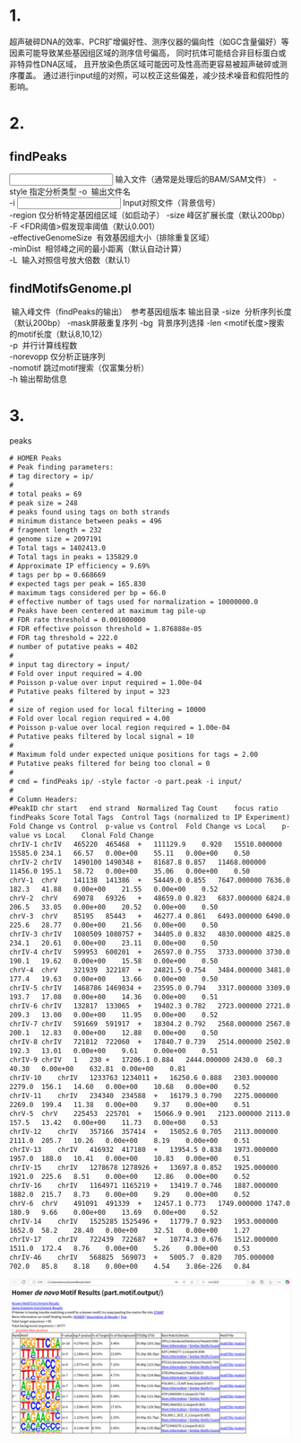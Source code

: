 # 1.
超声破碎DNA的效率、PCR扩增偏好性、测序仪器的偏向性（如GC含量偏好）等因素可能导致某些基因组区域的测序信号偏高，
同时抗体可能结合非目标蛋白或非特异性DNA区域，
且开放染色质区域可能因可及性高而更容易被超声破碎或测序覆盖。
通过进行input组的对照，可以校正这些偏差，减少技术噪音和假阳性的影响。
# 2.
## findPeaks
​​<input file>​​ 输入文件（通常是处理后的BAM/SAM文件） 
​​-style <type>​​ 指定分析类型 
​​-o <output>​​ 输出文件名  
​​-i <input control>​​ Input对照文件（背景信号）  
​​-region​​ 仅分析特定基因组区域（如启动子） 
​​-size <bp>​​ 峰区扩展长度（默认200bp） 
​​-F <FDR阈值>​​ 假发现率阈值（默认0.001）  
​​-effectiveGenomeSize <size>​​ 有效基因组大小（排除重复区域）  
​​-minDist <bp>​​ 相邻峰之间的最小距离（默认自动计算）  
​​-L <fold>​​ 输入对照信号放大倍数（默认1）
## findMotifsGenome.pl
<peak file>​​ 输入峰文件（findPeaks的输出） 
​​<genome>​​ 参考基因组版本 
​​<output directory>​​ 输出目录 
​​-size <bp>​​ 分析序列长度（默认200bp） 
​​-mask​​ 屏蔽重复序列 
​​-bg <background>​​ 背景序列选择 
​​-len <motif长度>​​ 搜索的motif长度（默认8,10,12）  
​​-p <threads>​​ 并行计算线程数  
​​-norevopp​​ 仅分析正链序列  
​​-nomotif​​ 跳过motif搜索（仅富集分析）  
​​-h​​ 输出帮助信息 
# 3.
peaks
```
# HOMER Peaks
# Peak finding parameters:
# tag directory = ip/
#
# total peaks = 69
# peak size = 248
# peaks found using tags on both strands
# minimum distance between peaks = 496
# fragment length = 232
# genome size = 2097191
# Total tags = 1402413.0
# Total tags in peaks = 135829.0
# Approximate IP efficiency = 9.69%
# tags per bp = 0.668669
# expected tags per peak = 165.830
# maximum tags considered per bp = 66.0
# effective number of tags used for normalization = 10000000.0
# Peaks have been centered at maximum tag pile-up
# FDR rate threshold = 0.001000000
# FDR effective poisson threshold = 1.876888e-05
# FDR tag threshold = 222.0
# number of putative peaks = 402
#
# input tag directory = input/
# Fold over input required = 4.00
# Poisson p-value over input required = 1.00e-04
# Putative peaks filtered by input = 323
#
# size of region used for local filtering = 10000
# Fold over local region required = 4.00
# Poisson p-value over local region required = 1.00e-04
# Putative peaks filtered by local signal = 10
#
# Maximum fold under expected unique positions for tags = 2.00
# Putative peaks filtered for being too clonal = 0
#
# cmd = findPeaks ip/ -style factor -o part.peak -i input/
#
# Column Headers:
#PeakID	chr	start	end	strand	Normalized Tag Count	focus ratio	findPeaks Score	Total Tags	Control Tags (normalized to IP Experiment)	Fold Change vs Control	p-value vs Control	Fold Change vs Local	p-value vs Local	Clonal Fold Change
chrIV-1	chrIV	465220	465468	+	111129.9	0.920	15510.000000	15585.0	234.1	66.57	0.00e+00	55.11	0.00e+00	0.50
chrIV-2	chrIV	1490100	1490348	+	81687.8	0.857	11468.000000	11456.0	195.1	58.72	0.00e+00	35.06	0.00e+00	0.50
chrV-1	chrV	141138	141386	+	54449.0	0.855	7647.000000	7636.0	182.3	41.88	0.00e+00	21.55	0.00e+00	0.52
chrV-2	chrV	69078	69326	+	48659.0	0.823	6837.000000	6824.0	206.5	33.05	0.00e+00	20.52	0.00e+00	0.50
chrV-3	chrV	85195	85443	+	46277.4	0.861	6493.000000	6490.0	225.6	28.77	0.00e+00	21.56	0.00e+00	0.50
chrIV-3	chrIV	1080509	1080757	+	34405.0	0.832	4830.000000	4825.0	234.1	20.61	0.00e+00	23.11	0.00e+00	0.50
chrIV-4	chrIV	599953	600201	+	26597.0	0.755	3733.000000	3730.0	190.1	19.62	0.00e+00	15.58	0.00e+00	0.50
chrV-4	chrV	321939	322187	+	24821.5	0.754	3484.000000	3481.0	177.4	19.63	0.00e+00	13.66	0.00e+00	0.50
chrIV-5	chrIV	1468786	1469034	+	23595.0	0.794	3317.000000	3309.0	193.7	17.08	0.00e+00	14.36	0.00e+00	0.51
chrIV-6	chrIV	132817	133065	+	19402.3	0.782	2723.000000	2721.0	209.3	13.00	0.00e+00	11.95	0.00e+00	0.52
chrIV-7	chrIV	591669	591917	+	18304.2	0.792	2568.000000	2567.0	200.1	12.83	0.00e+00	12.88	0.00e+00	0.50
chrIV-8	chrIV	721812	722060	+	17840.7	0.739	2514.000000	2502.0	192.3	13.01	0.00e+00	9.61	0.00e+00	0.51
chrIV-9	chrIV	1	230	+	17206.1	0.884	2444.000000	2430.0	60.3	40.30	0.00e+00	632.81	0.00e+00	0.81
chrIV-10	chrIV	1233763	1234011	+	16250.6	0.888	2303.000000	2279.0	156.1	14.60	0.00e+00	10.68	0.00e+00	0.52
chrIV-11	chrIV	234340	234588	+	16179.3	0.790	2275.000000	2269.0	199.4	11.38	0.00e+00	9.37	0.00e+00	0.51
chrV-5	chrV	225453	225701	+	15066.9	0.901	2123.000000	2113.0	157.5	13.42	0.00e+00	11.73	0.00e+00	0.53
chrIV-12	chrIV	357166	357414	+	15052.6	0.705	2113.000000	2111.0	205.7	10.26	0.00e+00	8.19	0.00e+00	0.51
chrIV-13	chrIV	416932	417180	+	13954.5	0.838	1973.000000	1957.0	188.0	10.41	0.00e+00	10.83	0.00e+00	0.51
chrIV-15	chrIV	1278678	1278926	+	13697.8	0.852	1925.000000	1921.0	225.6	8.51	0.00e+00	12.86	0.00e+00	0.52
chrIV-16	chrIV	1164971	1165219	+	13419.7	0.746	1887.000000	1882.0	215.7	8.73	0.00e+00	9.29	0.00e+00	0.52
chrV-6	chrV	491091	491339	+	12457.1	0.773	1749.000000	1747.0	180.9	9.66	0.00e+00	13.69	0.00e+00	0.52
chrIV-14	chrIV	1525285	1525496	+	11779.7	0.923	1953.000000	1652.0	58.2	28.40	0.00e+00	32.51	0.00e+00	1.27
chrIV-17	chrIV	722439	722687	+	10774.3	0.676	1512.000000	1511.0	172.4	8.76	0.00e+00	5.26	0.00e+00	0.53
chrIV-46	chrIV	568825	569073	+	5005.7	0.820	705.000000	702.0	85.8	8.18	0.00e+00	4.54	3.86e-226	0.84
```
![motifs](motifs.png)
